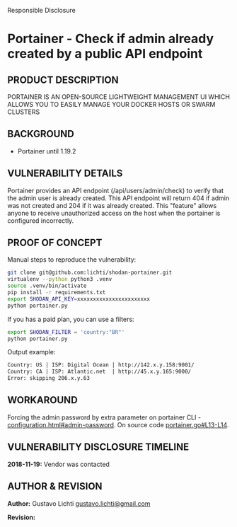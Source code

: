 Responsible Disclosure

# Portainer - Check if admin already created by a public API endpoint

## PRODUCT DESCRIPTION

PORTAINER IS AN OPEN-SOURCE LIGHTWEIGHT MANAGEMENT UI WHICH ALLOWS YOU TO EASILY MANAGE YOUR DOCKER HOSTS OR SWARM CLUSTERS

## BACKGROUND

- Portainer until 1.19.2

## VULNERABILITY DETAILS

Portainer provides an API endpoint (/api/users/admin/check) to verify that the admin user is already created. This API endpoint will return 404 if admin was not created and 204 if it was already created. This "feature" allows anyone to receive unauthorized access on the host when the portainer is configured incorrectly.

## PROOF OF CONCEPT

Manual steps to reproduce the vulnerability:

```bash
git clone git@github.com:lichti/shodan-portainer.git
virtualenv --python python3 .venv
source .venv/bin/activate
pip install -r requirements.txt
export SHODAN_API_KEY=xxxxxxxxxxxxxxxxxxxxxxx
python portainer.py
```

If you has a paid plan, you can use a filters:

```bash
export SHODAN_FILTER = 'country:"BR"'
python portainer.py
```

Output example:

```txt
Country: US | ISP: Digital Ocean | http://142.x.y.158:9001/
Country: CA | ISP: Atlantic.net  | http://45.x.y.165:9000/
Error: skipping 206.x.y.63
```

## WORKAROUND

Forcing the admin password by extra parameter on portainer CLI - [configuration.html#admin-password](https://portainer.readthedocs.io/en/stable/configuration.html#admin-password). On source code [portainer.go#L13-L14](https://github.com/portainer/portainer/blob/develop/api/portainer.go#L13-L14).

## VULNERABILITY DISCLOSURE TIMELINE

**2018-11-19:** Vendor was contacted

## AUTHOR & REVISION

**Author:** Gustavo Lichti <gustavo.lichti@gmail.com>

**Revision:** 
